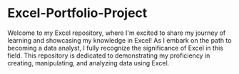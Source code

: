 # Excel-Portfolio-Project

Welcome to my Excel repository, where I'm excited to share my journey of learning and showcasing my knowledge in Excel! 
As I embark on the path to becoming a data analyst, I fully recognize the significance of Excel in this field. 
This repository is dedicated to demonstrating my proficiency in creating, manipulating, and analyzing data using Excel.
